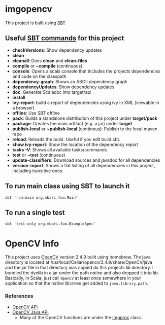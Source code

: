 # imgopencv

This project is built using [SBT](http://www.scala-sbt.org/)

## Useful [SBT commands](http://www.scala-sbt.org/release/docs/Command-Line-Reference.html) for this project

- __checkVersions__: Show dependency updates
- __clean__
- __cleanall__: Does __clean__ and __clean-files__
- __compile__ or __~compile__ (continuous)
- __console__: Opens a scala console that includes the projects dependencies and code on the classpath
- __dependency-graph__: Shows an ASCII dependency graph
- __dependencyUpdates__: Show dependency updates
- __doc__: Generate Scaladoc into target/api
- __install__
- __ivy-report__: build a report of dependencies using ivy in XML (viewable in a browser)
- __offline__: Use SBT offline
- __pack__: Builds a standalone distribution of this project under __target/pack__
- __package__: Creates the main artifact (e.g. a jar) under __target__
- __publish-local__ or __~publish-local__ (continous): Publish to the local maven repo
- __reload__: Reloads the build. Useful if you edit build.sbt.
- __show ivy-report__: Show the location of the dependency report
- __tasks -V__: Shows all available tasks/commands
- __test__ or __~test__ (continuous)
- __update-classifiers__: Download sources and javadoc for all dependencies
- __version-report__: Shows a flat listing of all dependencies in this project, including transitive ones.

## To run main class using SBT to launch it
`sbt 'run-main org.mbari.foo.Main'`

## To run a single test
`sbt 'test-only org.mbari.foo.ExampleSpec'`

# OpenCV Info

This project uses [OpenCV](http://opencv.org/) version 2.4.9 built using homebrew. The java directory is located at /usr/local/Cellar/opencv/2.4.9/share/OpenCV/java and the jar file in that directory was copied do this projects _lib_ directory. I bundled the dynlib in a jar under the path _native_ and also dropped it into _lib_. Basically, in Scala, just call `OpenCV` at least once somewhere in your application so that the native libraries get added to `java.library.path`.

### References

- [OpenCV API](http://docs.opencv.org/modules/refman.html)
- [OpenCV Java API](http://docs.opencv.org/java/)
  - Many of the OpenCV functions are under the [Imgproc](http://docs.opencv.org/java/org/opencv/imgproc/Imgproc.html) class.

